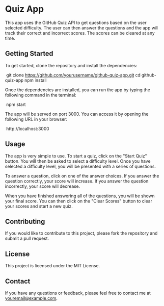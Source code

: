 # Quiz App

This app uses the GitHub Quiz API to get questions based on the user selected difficulty. The user can then answer the questions and the app will track their correct and incorrect scores. The scores can be cleared at any time.

## Getting Started

To get started, clone the repository and install the dependencies:


​
git clone https://github.com/yourusername/github-quiz-app.git
cd github-quiz-app
npm install
​


Once the dependencies are installed, you can run the app by typing the following command in the terminal:


​
npm start
​


The app will be served on port 3000. You can access it by opening the following URL in your browser:


​
http://localhost:3000
​


## Usage

The app is very simple to use. To start a quiz, click on the "Start Quiz" button. You will then be asked to select a difficulty level. Once you have selected a difficulty level, you will be presented with a series of questions.

To answer a question, click on one of the answer choices. If you answer the question correctly, your score will increase. If you answer the question incorrectly, your score will decrease.

When you have finished answering all of the questions, you will be shown your final score. You can then click on the "Clear Scores" button to clear your scores and start a new quiz.

## Contributing

If you would like to contribute to this project, please fork the repository and submit a pull request.

## License

This project is licensed under the MIT License.

## Contact

If you have any questions or feedback, please feel free to contact me at youremail@example.com.
